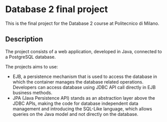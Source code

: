 # Database 2 final project

This is the final project for the Database 2 course at Politecnico di Milano.  

## Description
The project consists of a web application, developed in Java, connected to a PostgreSQL database.

The projects aims to use:
* EJB, a persistence mechanism that is used to access the database in which the container manages the database related operations. Developers can access database using JDBC API call directly in EJB business methods.
* JPA (Java Persistence API) stands as an abstraction layer above the JDBC APIs, making the code for database independent data management and introducing the SQL-Like language, which allows queries on the Java model and not directly on the database.
